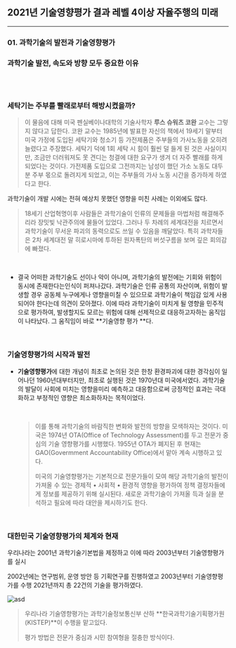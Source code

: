 ## 2021년 기술영향평가 결과 레벨 4이상 자율주행의 미래 

---



### 01. 과학기술의 발전과 기술영향평가

### 과학기술 발전, 속도와 방향 모두 중요한 이유

  <br/>

 <br/>

### 세탁기는 주부를 빨래로부터 해방시켰을까?

> 이 물음에 대해 미국 펜실베이나대학의 기술사학자 **루스 슈워츠 코완** 교수는 그렇지 않다고 답한다. 코완 교수는 1985년에 발표한 자신의 책에서 19세기 말부터 미국 가정에 도입된 세탁기와 
> 청소기 등 가전제품은 주부들의 가사노동을 오히려 늘렸다고 주장했다. 
> 세탁기 덕에 1회 세탁 시 힘이 훨씬 덜 들게 된 것은 사실이지만, 조금만 더러워져도 못 견디는 
> 청결에 대한  요구가 생겨 더 자주 빨래를 하게 되었다는 것이다. 
> 가전제품 도입으로 그전까지는 남성이 했던 가소 노동도 대두분 주부 몫으로 돌려지게 되었고, 
> 이는 주부들의 가사 노동 시간을 증가하게 하였다고 한다.



과학기술이 개발 시에는 전혀 예상치 못했던 영향을 미친 사례는 이외에도 많다. 



> 18세기 산업혁명이후 사람들은 과학기술이 인류의 문제들을 마법처럼 해결해주리라 장밋빛
> 낙관주의에 물들어 있었다. 그러나 두 차례의 세계대전을 치르면서 과학기술이 무서운 파괴의 
> 동력으로도 쓰일 수 있음을 깨달았다. 특히 과학자들은 2차 세계대전 말 히로시마에 투하된 
> 원자폭탄의 버섯구름을 보며 깊은 회의감에 빠졌다.

<br/>

- 결국 어떠한 과학기술도 선이나 악이 아니며, 과학기술의 발전에는 기회와 위험이 동시에 존재한다는인식이 퍼져나갔다. 과학기술은 인류 공통의 자산이며, 위험이 발생할 경우 공동체 누구에게나 영향을미칠 수 있으므로 과학기술이 책임감 있게 사용되어야 한다는데 의견이 모아졌다. 이에 따라 과학기술이 미치게 될 영향을 민주적으로 평가하여, 발생할지도 모르는 위험에 대해 선제적으로 대응하고자하는 움직임이 나타났다. 그 움직임이 바로 **기술영향 평가 **다.

<br/>

### 기술영향평가의  시작과 발전

- **기술영향평가**에 대한 개념이 최초로 논의된 것은 한창 환경파괴에 대한 경각심이 일어나던 1960년대부터지만, 최초로 실행된 것은 1970년대 미국에서였다. 과학기술의 발달이 사회에 미치는 
  영향을미리 예측하고 대응함으로써 긍정적인 효과는 극대화하고 부정적인 영향은 최소화하자는 목적이었다.

  <br/>

  > 이를 통해 과학기술의 바람직한 변화와 발전의 방향을 모색하자는 것이다. 
  > 미국은 1974년 OTA(Office of Technology Assessment)를 두고 전문가 중심의 기술 영향평가를 시행했다. 1955년 OTA가 폐지된 후 현재는 GAO(Govermment Accountability Office)에서 맡아 계속 시행하고 있다.
  >
  > 미국의 기술영향평가는 기본적으로 전문가들이 모여 해당 과학기술의 발전이 가져올 수 있는 
  > 경제적 • 사회적 • 환경적 영향을 평가하여 정책 결정자들에게 정보를 제공하기 위해 실시된다. 새로운 과학기술이 가져올 득과 실을 분석하고 필요에 따라 대안을 제시하기도 한다.

<br/>

### 대한민국 기술영향평가의 체계와 현재 

우리나라는 2001년 과학기술기본법을 제정하고 이에 따라 2003년부터 기술영향평가를 실시

2002년에는 연구범위, 운영 방안 등 기획연구를 진행하였고 2003년부터 기술영향평가를 수행
2021년까지 총 22건의 기술을 평가하였다. 

![asd](https://github.com/PPlaylist/LIST/assets/78254621/f6fee379-f37b-40e3-89d3-326b09b092c3)

> 우리나라 기술영향평가는 과학기술정보통신부 산하 **한국과학기술기획평가원(KISTEP)**이 수행을 맡고있다.
>
> 평가 방법은 전문가 중심과 시민 참여형을 절충한 방식이다. 

